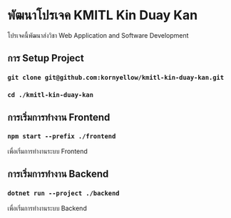# พัฒนาโปรเจค KMITL Kin Duay Kan

โปรเจคนี้พัฒนาส่งวิชา Web Application and Software Development

## การ Setup Project

### `git clone git@github.com:kornyellow/kmitl-kin-duay-kan.git`

### `cd ./kmitl-kin-duay-kan`

## การเริ่มการทำงาน Frontend

### `npm start --prefix ./frontend`

เพื่อเริ่มการทำงานระบบ Frontend

## การเริ่มการทำงาน Backend

### `dotnet run --project ./backend`

เพื่อเริ่มการทำงานระบบ Backend